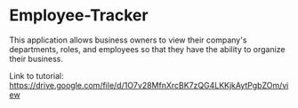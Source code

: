# Employee-Tracker

This application allows business owners to view their company's departments, roles, and employees so that they have the ability to organize their business.

Link to tutorial: https://drive.google.com/file/d/1O7v28MfnXrcBK7zQG4LKKjkAytPgbZOm/view
